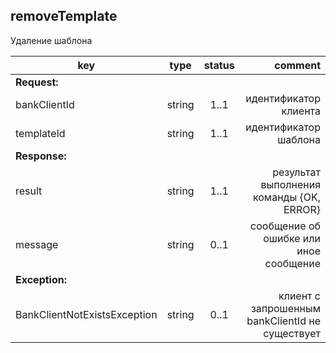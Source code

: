 ## removeTemplate

Удаление шаблона

key | type | status | comment
--- | ---- | :----: | ---:
**Request:** | | |
bankClientId | string | 1..1 | идентификатор клиента
templateId | string | 1..1 | идентификатор шаблона
**Response:** | | |
result | string | 1..1 | результат выполнения команды {OK, ERROR}
message | string | 0..1 | сообщение об ошибке или иное сообщение
**Exception:** | | |
BankClientNotExistsException | string | 0..1 | клиент с запрошенным bankClientId не существует
